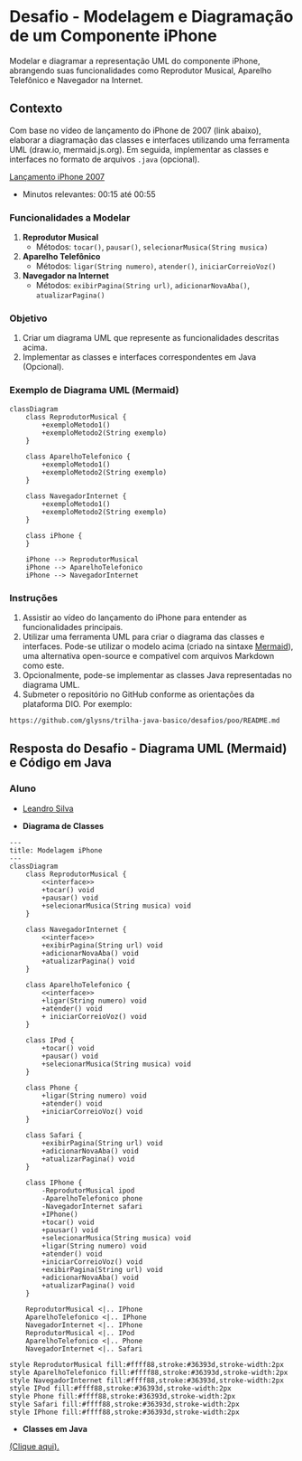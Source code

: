 # Desafio - Modelagem e Diagramação de um Componente iPhone

Modelar e diagramar a representação UML do componente iPhone, abrangendo suas funcionalidades como Reprodutor Musical, Aparelho Telefônico e Navegador na Internet.

## Contexto
Com base no vídeo de lançamento do iPhone de 2007 (link abaixo), elaborar a diagramação das classes e interfaces utilizando uma ferramenta UML (draw.io, mermaid.js.org). Em seguida, implementar as classes e interfaces no formato de arquivos `.java` (opcional).

[Lançamento iPhone 2007](https://www.youtube.com/watch?v=9ou608QQRq8)
- Minutos relevantes: 00:15 até 00:55

### Funcionalidades a Modelar
1. **Reprodutor Musical**
   - Métodos: `tocar()`, `pausar()`, `selecionarMusica(String musica)`
2. **Aparelho Telefônico**
   - Métodos: `ligar(String numero)`, `atender()`, `iniciarCorreioVoz()`
3. **Navegador na Internet**
   - Métodos: `exibirPagina(String url)`, `adicionarNovaAba()`, `atualizarPagina()`

### Objetivo
1. Criar um diagrama UML que represente as funcionalidades descritas acima.
2. Implementar as classes e interfaces correspondentes em Java (Opcional).

### Exemplo de Diagrama UML (Mermaid)
```mermaid
classDiagram
    class ReprodutorMusical {
        +exemploMetodo1()
        +exemploMetodo2(String exemplo)
    }

    class AparelhoTelefonico {
        +exemploMetodo1()
        +exemploMetodo2(String exemplo)
    }

    class NavegadorInternet {
        +exemploMetodo1()
        +exemploMetodo2(String exemplo)
    }

    class iPhone {
    }

    iPhone --> ReprodutorMusical
    iPhone --> AparelhoTelefonico
    iPhone --> NavegadorInternet
```

### Instruções
1. Assistir ao vídeo do lançamento do iPhone para entender as funcionalidades principais.
2. Utilizar uma ferramenta UML para criar o diagrama das classes e interfaces. Pode-se utilizar o modelo acima (criado na sintaxe [Mermaid](https://mermaid.js.org/)), uma alternativa open-source e compatível com arquivos Markdown como este.
3. Opcionalmente, pode-se implementar as classes Java representadas no diagrama UML.
4. Submeter o repositório no GitHub conforme as orientações da plataforma DIO. Por exemplo:

```bash
https://github.com/glysns/trilha-java-basico/desafios/poo/README.md
``` 

## Resposta do Desafio - Diagrama UML (Mermaid) e Código em Java

### Aluno
- [Leandro Silva](https://github.com/leanddrodev)

- **Diagrama de Classes**

```mermaid
---
title: Modelagem iPhone
---
classDiagram
    class ReprodutorMusical {
        <<interface>>
        +tocar() void
        +pausar() void
        +selecionarMusica(String musica) void
    }

    class NavegadorInternet {
        <<interface>>
        +exibirPagina(String url) void
        +adicionarNovaAba() void
        +atualizarPagina() void
    }

    class AparelhoTelefonico {
        <<interface>>
        +ligar(String numero) void
        +atender() void
        + iniciarCorreioVoz() void
    }

    class IPod {
        +tocar() void
        +pausar() void
        +selecionarMusica(String musica) void
    }

    class Phone {
        +ligar(String numero) void
        +atender() void
        +iniciarCorreioVoz() void
    }

    class Safari {
        +exibirPagina(String url) void
        +adicionarNovaAba() void
        +atualizarPagina() void
    }

    class IPhone {
        -ReprodutorMusical ipod
        -AparelhoTelefonico phone
        -NavegadorInternet safari
        +IPhone()
        +tocar() void
        +pausar() void
        +selecionarMusica(String musica) void
        +ligar(String numero) void
        +atender() void
        +iniciarCorreioVoz() void
        +exibirPagina(String url) void
        +adicionarNovaAba() void
        +atualizarPagina() void
    }

    ReprodutorMusical <|.. IPhone
    AparelhoTelefonico <|.. IPhone
    NavegadorInternet <|.. IPhone
    ReprodutorMusical <|.. IPod
    AparelhoTelefonico <|.. Phone
    NavegadorInternet <|.. Safari

style ReprodutorMusical fill:#ffff88,stroke:#36393d,stroke-width:2px
style AparelhoTelefonico fill:#ffff88,stroke:#36393d,stroke-width:2px
style NavegadorInternet fill:#ffff88,stroke:#36393d,stroke-width:2px
style IPod fill:#ffff88,stroke:#36393d,stroke-width:2px
style Phone fill:#ffff88,stroke:#36393d,stroke-width:2px
style Safari fill:#ffff88,stroke:#36393d,stroke-width:2px
style IPhone fill:#ffff88,stroke:#36393d,stroke-width:2px
```

- **Classes em Java**

[(Clique aqui).](https://github.com/leanddrodev/dio-trilha-java-basico/tree/main/desafio-modelando-iphone-uml/src)

